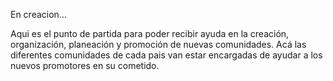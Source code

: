En creacion...

Aqui es el punto de partida para poder recibir ayuda en la creación, organización, planeación y promoción de nuevas comunidades.
Acá las diferentes comunidades de cada pais van estar encargadas de ayudar a los nuevos promotores en su cometido.
